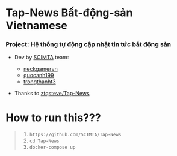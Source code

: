 # Tap-News Bất-động-sản Vietnamese

### Project: Hệ thống tự động cập nhật tin tức bất động sản
- Dev by [SCIMTA](https://github.com/SCIMTA) team:  
    - [neckgamervn](https://github.com/neckgamervn)  
    - [quocanh199](https://github.com/quocanh199)  
    - [trongthanht3](https://github.com/trongthanht3)  
    
- Thanks to [ztqsteve/Tap-News](https://github.com/ztqsteve/Tap-News)  
  
# How to run this???  
  
> 1. `https://github.com/SCIMTA/Tap-News`  
> 2. `cd Tap-News`  
> 3. `docker-compose up`  